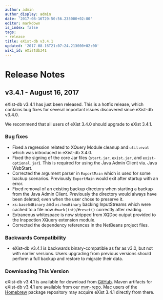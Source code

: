 ```yaml
---
author: admin
author_display: admin
date: '2017-08-16T20:50:56.235000+02:00'
editor: markdown
is_index: false
tags:
- release
title: eXist-db v3.4.1
updated: '2017-08-16T21:07:24.213000+02:00'
wiki_id: eXistdb341
---
```


# Release Notes

## v3.4.1 - August 16, 2017

eXist-db v3.4.1 has just been released. This is a hotfix release, which contains bug fixes for several important issues discovered since eXist-db v3.4.0.

We recommend that all users of eXist 3.4.0 should upgrade to eXist 3.4.1.

### Bug fixes
* Fixed a regression related to XQuery Module cleanup and `util:eval` which was introduced in eXist-db 3.4.0.
* Fixed the signing of the core Jar files (`start.jar`, `exist.jar`, and  `exist-optional.jar`). This is required for using the Java Admin Client via. Java WebStart.
* Corrected the argument parser in `ExportMain` which is used for some backup scenarios. Previously `ExportMain` would exit after startup with an error.
* Fixed removal of an existing backup directory when starting a backup from the Java Admin Client. Previously the directory would always have been deleted; even when the user chose to preserve it.
* `xs:base64Binary` and `xs:hexBinary` backing InputStreams which were cached to a file now `#mark(int)`/`#reset()` correctly after reading.
* Extraneous whitespace is now stripped from XQDoc output provided to the Inspection XQuery extension module.
* Corrected the dependency references in the NetBeans project files.

### Backwards Compatibility

- eXist-db v3.4.1 is backwards binary-compatible as far as v3.0, but not with earlier versions. Users upgrading from previous versions should perform a full backup and restore to migrate their data.


### Downloading This Version

eXist-db v3.4.1 is available for download from [GitHub](https://github.com/eXist-db/exist/releases/tag/eXist-3.4.1). Maven artifacts for eXist-db v3.4.1 are available from our [mvn-repo](https://github.com/eXist-db/mvn-repo). Mac users of the [Homebrew](http://brew.sh) package repository may acquire eXist 3.4.1 directly from there.
